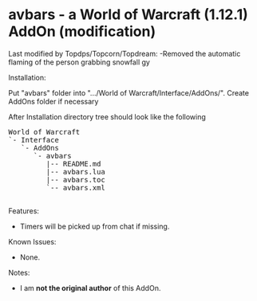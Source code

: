 avbars - a World of Warcraft (1.12.1) AddOn (modification)
====================================

Last modified by Topdps/Topcorn/Topdream:
-Removed the automatic flaming of the person grabbing snowfall gy

Installation:

Put "avbars" folder into ".../World of Warcraft/Interface/AddOns/".
Create AddOns folder if necessary

After Installation directory tree should look like the following

<pre>
World of Warcraft
`- Interface
   `- AddOns
      `- avbars
         |-- README.md
         |-- avbars.lua
         |-- avbars.toc
         `-- avbars.xml

</pre>

Features:
- Timers will be picked up from chat if missing.

Known Issues:
- None.

Notes:
- I am **not the original author** of this AddOn.